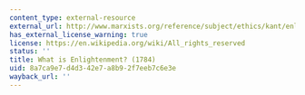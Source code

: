 ```yaml
---
content_type: external-resource
external_url: http://www.marxists.org/reference/subject/ethics/kant/enlightenment.htm
has_external_license_warning: true
license: https://en.wikipedia.org/wiki/All_rights_reserved
status: ''
title: What is Enlightenment? (1784)
uid: 8a7ca9e7-d4d3-42e7-a8b9-2f7eeb7c6e3e
wayback_url: ''
---
```

